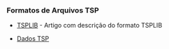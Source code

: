 ### Formatos de Arquivos TSP

-  [TSPLIB](http://comopt.ifi.uni-heidelberg.de/software/TSPLIB95/tsp95.pdf) - Artigo com descrição do formato TSPLIB 

-  [Dados TSP](http://elib.zib.de/pub/mp-testdata/tsp/tsplib/tsp/index.html)
